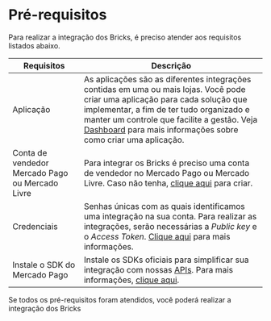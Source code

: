 # Pré-requisitos

Para realizar a integração dos Bricks, é preciso atender aos requisitos listados abaixo.

| Requisitos | Descrição |
|---|---|
| Aplicação  | As aplicações são as diferentes integrações contidas em uma ou mais lojas. Você pode criar uma aplicação para cada solução que implementar, a fim de ter tudo organizado e manter um controle que facilite a gestão. Veja [Dashboard](/developers/pt/docs/checkout-bricks/additional-content/your-integrations/introduction) para mais informações sobre como criar uma aplicação. |
| Conta de vendedor Mercado Pago ou Mercado Livre | Para integrar os Bricks é preciso uma conta de vendedor no Mercado Pago ou Mercado Livre. Caso não tenha, [clique aqui](https://www.mercadopago[FAKER][URL][DOMAIN]/hub/registration/landing) para criar. | 
| Credenciais | Senhas únicas com as quais identificamos uma integração na sua conta. Para realizar as integrações, serão necessárias a _Public key_ e o _Access Token_. [Clique aqui](/developers/pt/docs/checkout-bricks/additional-content/your-integrations/credentials) para mais informações. |
| Instale o SDK do Mercado Pago | Instale os SDKs oficiais para simplificar sua integração com nossas [APIs](/developers/pt/reference/payments/_payments/post). Para mais informações, [clique aqui](/developers/pt/docs/sdks-library/landing). |

Se todos os pré-requisitos foram atendidos, você poderá realizar a integração dos Bricks